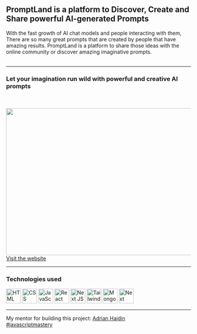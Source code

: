 <h2> PromptLand is a platform to Discover, Create and Share powerful AI-generated Prompts</h2>
With the fast growth of AI chat models and people interacting with them, There are so many great prompts that are created by people that have amazing results. PromptLand is a platform to share those ideas with the online community or discover amazing imaginative prompts.
<br /> <br />
<hr/>
<h3>Let your imagination run wild with powerful and creative AI prompts</h3>
<br /> <br />
<img src="https://github.com/SadraKian/PromptLand/assets/128605953/96ac51fe-9ed4-4a24-8d43-84397e30241b](https://github.com/SadraKian/PromptLand/assets/128605953/1f8189ba-9a46-48a1-96f1-d16a4da174ca)https://github.com/SadraKian/PromptLand/assets/128605953/1f8189ba-9a46-48a1-96f1-d16a4da174ca](https://github.com/SadraKian/PromptLand/assets/128605953/dacd5805-4f72-4f23-8497-087414c52214)" width="800" height="400" />
  <br />
<a href="https://prompt-land-mu.vercel.app/">Visit the website</a>
  <br /> <hr/>
  <section>
    <h3>Technologies used</h3>
    <img src="https://github.com/SadraKian/PromptLand/assets/128605953/6d86fade-454b-4877-89de-4b1dbe15d2a2" title="HTML" width="40" height="40" />
    <img src="https://github.com/SadraKian/PromptLand/assets/128605953/ec6a1a00-b0f7-42ce-9b8f-2ceee55bc0b0" title="CSS" width="40" height="40" />
      <img src="https://github.com/SadraKian/PromptLand/assets/128605953/8d537b82-5b08-410c-833d-7383f575e8b1" title="JavaScript" width="40" height="40" />
      <img src="https://github.com/SadraKian/PromptLand/assets/128605953/7eb79375-8587-43ab-84b8-82a0b63a7899" title="React" width="40" height="40" />
       <img src="https://github.com/SadraKian/PromptLand/assets/128605953/2bd7b0f3-7747-4ed0-8b6b-3acbf0031b9b" title="Next JS" width="40" height="40" />
        <img src="https://github.com/SadraKian/PromptLand/assets/128605953/b493dc86-491c-4590-9946-3683a26d7ce0" title="TailwindCSS" width="40" height="40" />
        <img src="https://github.com/SadraKian/PromptLand/assets/128605953/2be5bcad-9488-4f96-99b1-07f4cde2ae2b" title="MongoDB" width="40" height="40" />
        <img src="https://github.com/SadraKian/PromptLand/assets/128605953/37e833c1-e801-47fd-b69f-603555ebd290" title="Next Auth" width="40" height="40">
  </section>
<hr />
  My mentor for building this project: <a href="https://github.com/adrianhajdin">Adrian Hajdin</a>
  <br />
<a href="https://www.youtube.com/@javascriptmastery" >#javascriptmastery</a>
